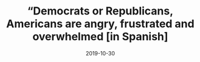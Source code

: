 ---
title: "“Democrats or Republicans, Americans are angry, frustrated and overwhelmed [in Spanish]"
date: 2019-10-30
publishDate: 2019-10-30
authors: ["María Celeste Wagner", "Pablo Boczkowski"]
publication_types: ["0"]
image:
  preview_only: true
publication: "*Infobae*"
publication_short: "*Infobae*"
links:
- name: "Link to Infobae"
  url: "https://www.infobae.com/america/eeuu/2019/10/30/democratas-o-republicanos-los-estadounidenses-estan-enojados-frustrados-y-abrumados/"
---